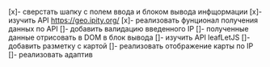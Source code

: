 [x]- сверстать шапку с полем ввода и блоком вывода инфщормации
[x]- изучить API https://geo.ipity.org/
[x]- реализовать фунционал получения данных по API
[]- добавить валидацию введенного IP
[]- полученные данные отрисовать в DOM в блок вывода
[]- изучить API leafLetJS
[]- добавить разметку с картой
[]- реализовать отображение карты по IP
[]- реализовать адаптив
